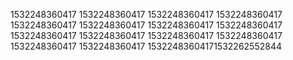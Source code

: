 1532248360417
1532248360417
1532248360417
1532248360417
1532248360417
1532248360417
1532248360417
1532248360417
1532248360417
1532248360417
1532248360417
1532248360417
1532248360417
1532248360417
15322483604171532262552844